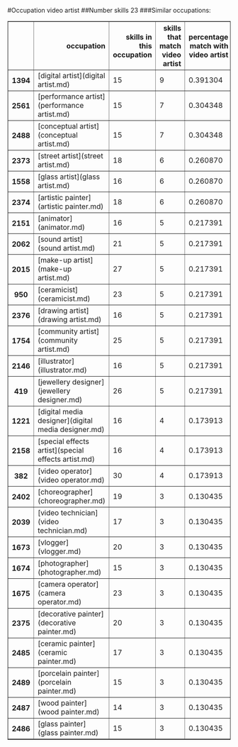 #Occupation video artist
##Number skills 23
###Similar occupations:
<table border="1" class="dataframe">
  <thead>
    <tr style="text-align: right;">
      <th></th>
      <th>occupation</th>
      <th>skills in this occupation</th>
      <th>skills that match video artist</th>
      <th>percentage match with video artist</th>
      <th>skills not in video artist</th>
    </tr>
  </thead>
  <tbody>
    <tr>
      <th>1394</th>
      <td>[digital artist](digital artist.md)</td>
      <td>15</td>
      <td>9</td>
      <td>0.391304</td>
      <td>6</td>
    </tr>
    <tr>
      <th>2561</th>
      <td>[performance artist](performance artist.md)</td>
      <td>15</td>
      <td>7</td>
      <td>0.304348</td>
      <td>8</td>
    </tr>
    <tr>
      <th>2488</th>
      <td>[conceptual artist](conceptual artist.md)</td>
      <td>15</td>
      <td>7</td>
      <td>0.304348</td>
      <td>8</td>
    </tr>
    <tr>
      <th>2373</th>
      <td>[street artist](street artist.md)</td>
      <td>18</td>
      <td>6</td>
      <td>0.260870</td>
      <td>12</td>
    </tr>
    <tr>
      <th>1558</th>
      <td>[glass artist](glass artist.md)</td>
      <td>16</td>
      <td>6</td>
      <td>0.260870</td>
      <td>10</td>
    </tr>
    <tr>
      <th>2374</th>
      <td>[artistic painter](artistic painter.md)</td>
      <td>18</td>
      <td>6</td>
      <td>0.260870</td>
      <td>12</td>
    </tr>
    <tr>
      <th>2151</th>
      <td>[animator](animator.md)</td>
      <td>16</td>
      <td>5</td>
      <td>0.217391</td>
      <td>11</td>
    </tr>
    <tr>
      <th>2062</th>
      <td>[sound artist](sound artist.md)</td>
      <td>21</td>
      <td>5</td>
      <td>0.217391</td>
      <td>16</td>
    </tr>
    <tr>
      <th>2015</th>
      <td>[make-up artist](make-up artist.md)</td>
      <td>27</td>
      <td>5</td>
      <td>0.217391</td>
      <td>22</td>
    </tr>
    <tr>
      <th>950</th>
      <td>[ceramicist](ceramicist.md)</td>
      <td>23</td>
      <td>5</td>
      <td>0.217391</td>
      <td>18</td>
    </tr>
    <tr>
      <th>2376</th>
      <td>[drawing artist](drawing artist.md)</td>
      <td>16</td>
      <td>5</td>
      <td>0.217391</td>
      <td>11</td>
    </tr>
    <tr>
      <th>1754</th>
      <td>[community artist](community artist.md)</td>
      <td>25</td>
      <td>5</td>
      <td>0.217391</td>
      <td>20</td>
    </tr>
    <tr>
      <th>2146</th>
      <td>[illustrator](illustrator.md)</td>
      <td>16</td>
      <td>5</td>
      <td>0.217391</td>
      <td>11</td>
    </tr>
    <tr>
      <th>419</th>
      <td>[jewellery designer](jewellery designer.md)</td>
      <td>26</td>
      <td>5</td>
      <td>0.217391</td>
      <td>21</td>
    </tr>
    <tr>
      <th>1221</th>
      <td>[digital media designer](digital media designer.md)</td>
      <td>16</td>
      <td>4</td>
      <td>0.173913</td>
      <td>12</td>
    </tr>
    <tr>
      <th>2158</th>
      <td>[special effects artist](special effects artist.md)</td>
      <td>16</td>
      <td>4</td>
      <td>0.173913</td>
      <td>12</td>
    </tr>
    <tr>
      <th>382</th>
      <td>[video operator](video operator.md)</td>
      <td>30</td>
      <td>4</td>
      <td>0.173913</td>
      <td>26</td>
    </tr>
    <tr>
      <th>2402</th>
      <td>[choreographer](choreographer.md)</td>
      <td>19</td>
      <td>3</td>
      <td>0.130435</td>
      <td>16</td>
    </tr>
    <tr>
      <th>2039</th>
      <td>[video technician](video technician.md)</td>
      <td>17</td>
      <td>3</td>
      <td>0.130435</td>
      <td>14</td>
    </tr>
    <tr>
      <th>1673</th>
      <td>[vlogger](vlogger.md)</td>
      <td>20</td>
      <td>3</td>
      <td>0.130435</td>
      <td>17</td>
    </tr>
    <tr>
      <th>1674</th>
      <td>[photographer](photographer.md)</td>
      <td>15</td>
      <td>3</td>
      <td>0.130435</td>
      <td>12</td>
    </tr>
    <tr>
      <th>1675</th>
      <td>[camera operator](camera operator.md)</td>
      <td>23</td>
      <td>3</td>
      <td>0.130435</td>
      <td>20</td>
    </tr>
    <tr>
      <th>2375</th>
      <td>[decorative painter](decorative painter.md)</td>
      <td>20</td>
      <td>3</td>
      <td>0.130435</td>
      <td>17</td>
    </tr>
    <tr>
      <th>2485</th>
      <td>[ceramic painter](ceramic painter.md)</td>
      <td>17</td>
      <td>3</td>
      <td>0.130435</td>
      <td>14</td>
    </tr>
    <tr>
      <th>2489</th>
      <td>[porcelain painter](porcelain painter.md)</td>
      <td>15</td>
      <td>3</td>
      <td>0.130435</td>
      <td>12</td>
    </tr>
    <tr>
      <th>2487</th>
      <td>[wood painter](wood painter.md)</td>
      <td>14</td>
      <td>3</td>
      <td>0.130435</td>
      <td>11</td>
    </tr>
    <tr>
      <th>2486</th>
      <td>[glass painter](glass painter.md)</td>
      <td>15</td>
      <td>3</td>
      <td>0.130435</td>
      <td>12</td>
    </tr>
  </tbody>
</table>
